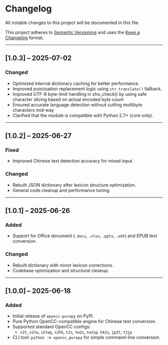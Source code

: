 # Changelog

All notable changes to this project will be documented in this file.

This project adheres to [Semantic Versioning](https://semver.org/spec/v2.0.0.html) and uses the [Keep a Changelog](https://keepachangelog.com/en/1.0.0/) format.

---

## [1.0.3] – 2025-07-02
### Changed
- Optimized internal dictionary caching for better performance.
- Improved punctuation replacement logic using `str.translate()` fallback.
- Improved UTF-8 byte-limit handling in zho_check() by using safe character slicing based on actual encoded byte count
- Ensured accurate language detection without cutting multibyte characters mid-way
- Clarified that the module is compatible with Python 2.7+ (core only).

---

## [1.0.2] – 2025-06-27
### Fixed
- Improved Chinese text detection accuracy for mixed input.

### Changed
- Rebuilt JSON dictionary after lexicon structure optimization.
- General code cleanup and performance tuning.

---

## [1.0.1] – 2025-06-26
### Added
- Support for Office document (`.docx`, `.xlsx`, `.pptx`, `.odt`) and EPUB text conversion.

### Changed
- Rebuilt dictionary with minor lexicon corrections.
- Codebase optimization and structural cleanup.

---

## [1.0.0] – 2025-06-18
### Added
- Initial release of `opencc-purepy` on PyPI.
- Pure Python OpenCC-compatible engine for Chinese text conversion.
- Supported standard OpenCC configs:
  - `s2t`, `s2tw`, `s2twp`, `s2hk`, `t2s`, `tw2s`, `tw2sp`, `hk2s`, `jp2t`, `t2jp`
- CLI tool: `python -m opencc_purepy` for simple command-line conversion.
